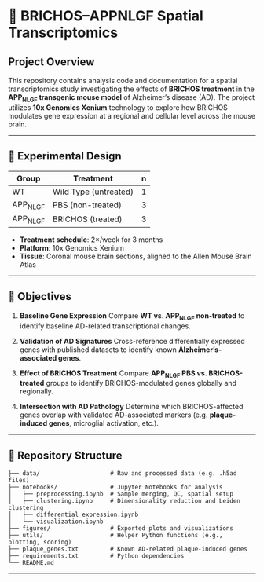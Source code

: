 # 🧠 BRICHOS–APPNLGF Spatial Transcriptomics

## Project Overview

This repository contains analysis code and documentation for a spatial transcriptomics study investigating the effects of **BRICHOS treatment** in the **APP<sub>NLGF</sub> transgenic mouse model** of Alzheimer’s disease (AD). The project utilizes **10x Genomics Xenium** technology to explore how BRICHOS modulates gene expression at a regional and cellular level across the mouse brain.

---

## 🧪 Experimental Design

| Group              | Treatment             | n |
| ------------------ | --------------------- | - |
| WT                 | Wild Type (untreated) | 1 |
| APP<sub>NLGF</sub> | PBS (non-treated)     | 3 |
| APP<sub>NLGF</sub> | BRICHOS (treated)     | 3 |

* **Treatment schedule**: 2×/week for 3 months
* **Platform**: 10x Genomics Xenium
* **Tissue**: Coronal mouse brain sections, aligned to the Allen Mouse Brain Atlas

---

## 🎯 Objectives

1. **Baseline Gene Expression**
   Compare **WT vs. APP<sub>NLGF</sub> non-treated** to identify baseline AD-related transcriptional changes.

2. **Validation of AD Signatures**
   Cross-reference differentially expressed genes with published datasets to identify known **Alzheimer’s-associated genes**.

3. **Effect of BRICHOS Treatment**
   Compare **APP<sub>NLGF</sub> PBS vs. BRICHOS-treated** groups to identify BRICHOS-modulated genes globally and regionally.

4. **Intersection with AD Pathology**
   Determine which BRICHOS-affected genes overlap with validated AD-associated markers (e.g. **plaque-induced genes**, microglial activation, etc.).

---

## 📁 Repository Structure

```
├── data/                    # Raw and processed data (e.g. .h5ad files)
├── notebooks/               # Jupyter Notebooks for analysis
│   ├── preprocessing.ipynb  # Sample merging, QC, spatial setup
│   ├── clustering.ipynb     # Dimensionality reduction and Leiden clustering
│   ├── differential_expression.ipynb
│   └── visualization.ipynb
├── figures/                 # Exported plots and visualizations
├── utils/                   # Helper Python functions (e.g., plotting, scoring)
├── plaque_genes.txt         # Known AD-related plaque-induced genes
├── requirements.txt         # Python dependencies
└── README.md
```

---

